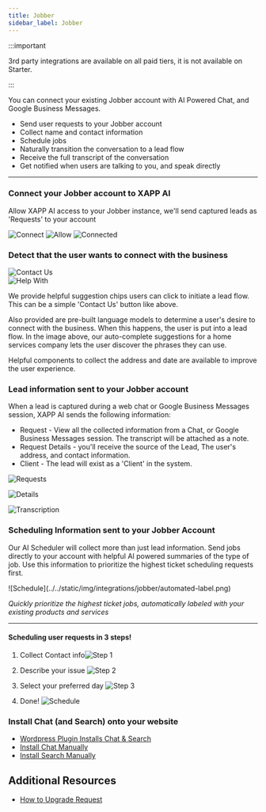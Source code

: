 ```yaml
---
title: Jobber
sidebar_label: Jobber
---
```


:::important

3rd party integrations are available on all paid tiers, it is not available on Starter.

:::

You can connect your existing Jobber account with AI Powered Chat, and Google Business Messages.

- Send user requests to your Jobber account
- Collect name and contact information
- Schedule jobs
- Naturally transition the conversation to a lead flow
- Receive the full transcript of the conversation
- Get notified when users are talking to you, and speak directly

---

### Connect your Jobber account to XAPP AI

Allow XAPP AI access to your Jobber instance, we'll send captured leads as 'Requests' to your account

<div style={{width: '40%'}}>

![Connect](../../static/img/integrations/jobber/integrate.png)
![Allow](../../static/img/integrations/jobber/oauth-allow-access.png)
![Connected](../../static/img/integrations/jobber/connected.png)

</div>

### Detect that the user wants to connect with the business

<div className="centered-image-container">
<img src="/img/integrations/lacrm/contact-us.png" alt="Contact Us"/>
</div>

<div className="centered-image-container">
<img src="/img/integrations/lacrm/help-with.png" alt="Help With"/>
</div>

We provide helpful suggestion chips users can click to initiate a lead flow. This can be a simple 'Contact Us' button like above.

Also provided are pre-built language models to determine a user's desire to connect with the business. When this happens, the user is put into a lead flow. In the image above, our auto-complete suggestions for a home services company lets the user discover the phrases they can use.

Helpful components to collect the address and date are available to improve the user experience.

### Lead information sent to your Jobber account

When a lead is captured during a web chat or Google Business Messages session, XAPP AI sends the following information:

- Request - View all the collected information from a Chat, or Google Business Messages session. The transcript will be attached as a note.
- Request Details - you'll receive the source of the Lead, The user's address, and contact information.
- Client - The lead will exist as a 'Client' in the system.

<div style={{width: '60%'}}>

![Requests](../../static/img/integrations/jobber/requests.png)

![Details](../../static/img/integrations/jobber/lead.png)

![Transcription](../../static/img/integrations/jobber/transcription.png)

</div>

### Scheduling Information sent to your Jobber Account

Our AI Scheduler will collect more than just lead information. Send jobs directly to your account with helpful AI powered summaries of the type of job. Use this information to prioritize the highest ticket scheduling requests first.

<div style={{width: '80%'}}>
![Schedule](../../static/img/integrations/jobber/automated-label.png)

_Quickly prioritize the highest ticket jobs, automatically labeled with your existing products and services_

<hr/>
</div>

<div style={{width: '40%'}}>

#### Scheduling user requests in 3 steps!

1. Collect Contact info![Step 1](../../static/img/integrations/housecall-pro/contact.png)

2. Describe your issue ![Step 2](../../static/img/integrations/housecall-pro/description.png)

3. Select your preferred day ![Step 3](../../static/img/integrations/housecall-pro/time.png)

4. Done! ![Schedule](../../static/img/integrations/jobber/created-job.png)

</div>

### Install Chat (and Search) onto your website

- [Wordpress Plugin Installs Chat & Search](/help/install/wordpress)
- [Install Chat Manually](/help/install/javascript)
- [Install Search Manually](/help/channels/intelligent-search)

## Additional Resources

- [How to Upgrade Request](/help/integrations/jobber/how-to-upgrade-request.md)
